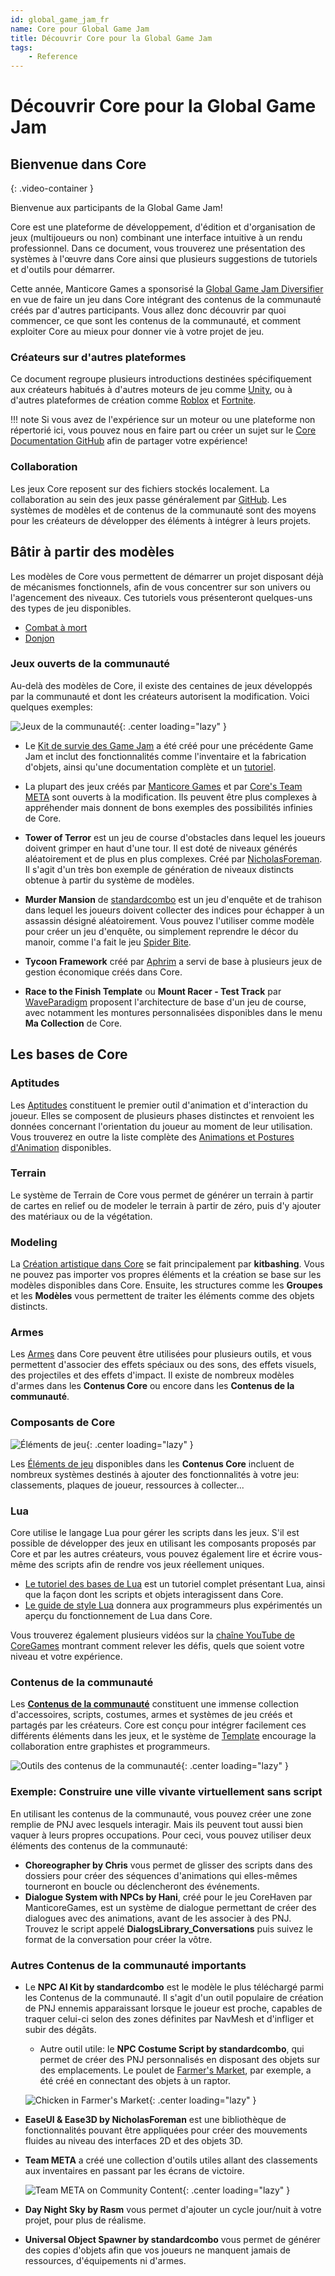 ```yaml
---
id: global_game_jam_fr
name: Core pour Global Game Jam
title: Découvrir Core pour la Global Game Jam
tags:
    - Reference
---
```


# Découvrir Core pour la Global Game Jam

## Bienvenue dans Core

<lite-youtube videoid="fL6HMs9frgw" playlabel="GGJ Online (2021) Keynote and Theme Reveal Video"></lite-youtube>
{: .video-container }

Bienvenue aux participants de la Global Game Jam!

Core est une plateforme de développement, d'édition et d'organisation de jeux (multijoueurs ou non) combinant une interface intuitive à un rendu professionnel. Dans ce document, vous trouverez une présentation des systèmes à l'œuvre dans Core ainsi que plusieurs suggestions de tutoriels et d'outils pour démarrer.

Cette année, Manticore Games a sponsorisé la [Global Game Jam Diversifier](https://globalgamejam.org/news/ggj-online-diversifiers) en vue de faire un jeu dans Core intégrant des contenus de la communauté créés par d'autres participants. Vous allez donc découvrir par quoi commencer, ce que sont les contenus de la communauté, et comment exploiter Core au mieux pour donner vie à votre projet de jeu.

### Créateurs sur d'autres plateformes

Ce document regroupe plusieurs introductions destinées spécifiquement aux créateurs habitués à d'autres moteurs de jeu comme [Unity](unity.md), ou à d'autres plateformes de création comme [Roblox](roblox.md) et [Fortnite](fortnite_creative.md).

!!! note
    Si vous avez de l'expérience sur un moteur ou une plateforme non répertorié ici, vous pouvez nous en faire part ou créer un sujet sur le [Core Documentation GitHub](https://github.com/ManticoreGamesInc/platform-documentation) afin de partager votre expérience!

### Collaboration

Les jeux Core reposent sur des fichiers stockés localement. La collaboration au sein des jeux passe généralement par [GitHub](github.md). Les systèmes de modèles et de contenus de la communauté sont des moyens pour les créateurs de développer des éléments à intégrer à leurs projets.

## Bâtir à partir des modèles

Les modèles de Core vous permettent de démarrer un projet disposant déjà de mécanismes fonctionnels, afin de vous concentrer sur son univers ou l'agencement des niveaux. Ces tutoriels vous présenteront quelques-uns des types de jeu disponibles.

- [Combat à mort](my_first_multiplayer_game.fr.md)
- [Donjon](first_game_rpg.fr.md)

### Jeux ouverts de la communauté

Au-delà des modèles de Core, il existe des centaines de jeux développés par la communauté et dont les créateurs autorisent la modification. Voici quelques exemples:

![Jeux de la communauté](../img/GGJ/GGJ_CommunityGames.png){: .center loading="lazy" }

- Le [Kit de survie des Game Jam](survival_kit.md) a été créé pour une précédente Game Jam et inclut des fonctionnalités comme l'inventaire et la fabrication d'objets, ainsi qu'une documentation complète et un [tutoriel](survival_tutorial.md).

- La plupart des jeux créés par [Manticore Games](https://www.coregames.com/user/37edf67a267b45bd8b93be513218b428) et par [Core's Team META](https://www.coregames.com/user/901b7628983c4c8db4282f24afeda57a) sont ouverts à la modification. Ils peuvent être plus complexes à appréhender mais donnent de bons exemples des possibilités infinies de Core.

- **Tower of Terror** est un jeu de course d'obstacles dans lequel les joueurs doivent grimper en haut d'une tour. Il est doté de niveaux générés aléatoirement et de plus en plus complexes. Créé par [NicholasForeman](https://medium.com/core-games/climbing-the-tower-90f9429f73e5). Il s'agit d'un très bon exemple de génération de niveaux distincts obtenue à partir du système de modèles.

- **Murder Mansion** de [standardcombo](https://www.coregames.com/user/b4c6e32137e54571814b5e8f27aa2fcd) est un jeu d'enquête et de trahison dans lequel les joueurs doivent collecter des indices pour échapper à un assassin désigné aléatoirement. Vous pouvez l'utiliser comme modèle pour créer un jeu d'enquête, ou simplement reprendre le décor du manoir, comme l'a fait le jeu [Spider Bite](https://www.coregames.com/games/bb231b/spider-bite).

- **Tycoon Framework** créé par [Aphrim](https://medium.com/core-games/a-rising-star-4db15f8709f4) a servi de base à plusieurs jeux de gestion économique créés dans Core.

- **Race to the Finish Template** ou **Mount Racer - Test Track** par [WaveParadigm](https://medium.com/core-games/know-when-to-roll-em-6a71a0d3be1b) proposent l'architecture de base d'un jeu de course, avec notamment les montures personnalisées disponibles dans le menu **Ma Collection** de Core.

## Les bases de Core

### Aptitudes

Les [Aptitudes](ability_tutorial.md) constituent le premier outil d'animation et d'interaction du joueur. Elles se composent de plusieurs phases distinctes et renvoient les données concernant l'orientation du joueur au moment de leur utilisation. Vous trouverez en outre la liste complète des [Animations et Postures d'Animation](../api/animations.md) disponibles.

### Terrain

Le système de Terrain de Core vous permet de générer un terrain à partir de cartes en relief ou de modeler le terrain à partir de zéro, puis d'y ajouter des matériaux ou de la végétation.

### Modeling

La [Création artistique dans Core](art_reference.md) se fait principalement par **kitbashing**. Vous ne pouvez pas importer vos propres éléments et la création se base sur les modèles disponibles dans Core. Ensuite, les structures comme les **Groupes** et les **Modèles** vous permettent de traiter les éléments comme des objets distincts.

### Armes

Les [Armes](weapons.md) dans Core peuvent être utilisées pour plusieurs outils, et vous permettent d'associer des effets spéciaux ou des sons, des effets visuels, des projectiles et des effets d'impact. Il existe de nombreux modèles d'armes dans les **Contenus Core** ou encore dans les **Contenus de la communauté**.

### Composants de Core

![Éléments de jeu](../img/GGJ/GGJ_GameComponents.png){: .center loading="lazy" }

Les [Éléments de jeu](../api/components.md) disponibles dans les **Contenus Core** incluent de nombreux systèmes destinés à ajouter des fonctionnalités à votre jeu: classements, plaques de joueur, ressources à collecter...

### Lua

Core utilise le langage Lua pour gérer les scripts dans les jeux. S'il est possible de développer des jeux en utilisant les composants proposés par Core et par les autres créateurs, vous pouvez également lire et écrire vous-même des scripts afin de rendre vos jeux réellement uniques.

- [Le tutoriel des bases de Lua](lua_basics_lightbulb.md) est un tutoriel complet présentant Lua, ainsi que la façon dont les scripts et objets interagissent dans Core.
- [Le guide de style Lua](lua_style_guide.md) donnera aux programmeurs plus expérimentés un aperçu du fonctionnement de Lua dans Core.

Vous trouverez également plusieurs vidéos sur la [chaîne YouTube de CoreGames](https://www.youtube.com/channel/UCBPqo7cK1bktfRfMGAAqnbQ) montrant comment relever les défis, quels que soient votre niveau et votre expérience.

### Contenus de la communauté

Les [**Contenus de la communauté**](../getting_started/community_content.fr.md) constituent une immense collection d'accessoires, scripts, costumes, armes et systèmes de jeu créés et partagés par les créateurs. Core est conçu pour intégrer facilement ces différents éléments dans les jeux, et le système de [Template](template_reference.md) encourage la collaboration entre graphistes et programmeurs.

![Outils des contenus de la communauté](../img/GGJ/GGJ_CommunityContentInstruments.png){: .center loading="lazy" }

### Exemple: Construire une ville vivante virtuellement sans script

En utilisant les contenus de la communauté, vous pouvez créer une zone remplie de PNJ avec lesquels interagir. Mais ils peuvent tout aussi bien vaquer à leurs propres occupations. Pour ceci, vous pouvez utiliser deux éléments des contenus de la communauté:

- **Choreographer by Chris** vous permet de glisser des scripts dans des dossiers pour créer des séquences d'animations qui elles-mêmes tourneront en boucle ou déclencheront des événements.
- **Dialogue System with NPCs by Hani**, créé pour le jeu CoreHaven par ManticoreGames, est un système de dialogue permettant de créer des dialogues avec des animations, avant de les associer à des PNJ. Trouvez le script appelé **DialogsLibrary_Conversations** puis suivez le format de la conversation pour créer la vôtre.

### Autres Contenus de la communauté importants

- Le **NPC AI Kit by standardcombo** est le modèle le plus téléchargé parmi les Contenus de la communauté. Il s'agit d'un outil populaire de création de PNJ ennemis apparaissant lorsque le joueur est proche, capables de traquer celui-ci selon des zones définites par NavMesh et d'infliger et subir des dégâts.
    - Autre outil utile: le **NPC Costume Script by standardcombo**, qui permet de créer des PNJ personnalisés en disposant des objets sur des emplacements. Le poulet de [Farmer's Market](https://www.coregames.com/games/67442e/farmers-market), par exemple, a été créé en connectant des objets à un raptor.

    ![Chicken in Farmer's Market](../img/GGJ/GGJ_FarmersMarketChicken.png){: .center loading="lazy" }

- **EaseUI & Ease3D by NicholasForeman** est une bibliothèque de fonctionnalités pouvant être appliquées pour créer des mouvements fluides au niveau des interfaces 2D et des objets 3D.
- **Team META** a créé une collection d'outils utiles allant des classements aux inventaires en passant par les écrans de victoire.

    ![Team META on Community Content](../img/GGJ/GGJ_METACC.png){: .center loading="lazy" }

- **Day Night Sky by Rasm** vous permet d'ajouter un cycle jour/nuit à votre projet, pour plus de réalisme.

- **Universal Object Spawner by standardcombo** vous permet de générer des copies d'objets afin que vos joueurs ne manquent jamais de ressources, d'équipements ni d'armes.
